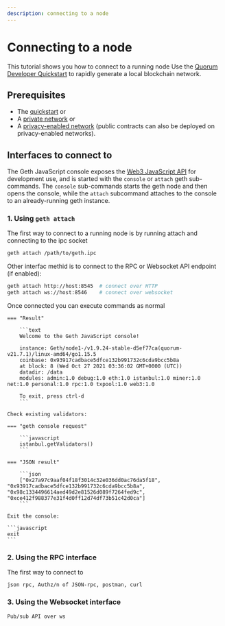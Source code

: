 ```yaml
---
description: connecting to a node
---
```


# Connecting to a node

This tutorial shows you how to connect to a running node
Use the [Quorum Developer Quickstart](../../Tutorials/Quorum-Dev-Quickstart/Getting-Started.md) to rapidly generate a local blockchain network.

## Prerequisites

* The [quickstart](../../Tutorials/Quorum-Dev-Quickstart/Getting-Started.md) or
* A [private network](../../Tutorials/Private-Network/Create-IBFT-Network.md) or
* A [privacy-enabled network](../../Tutorials/Create-Privacy-enabled-network.md) 
    (public contracts can also be deployed on privacy-enabled networks).


## Interfaces to connect to
The Geth JavaScript console exposes the [Web3 JavaScript API](https://web3js.readthedocs.io/en/v1.2.9/) for development use, and is started
with the `console` or `attach` geth sub-commands. The `console` sub-commands starts the geth node and then opens the console, while the `attach`
subcommand attaches to the console to an already-running geth instance.

### 1. Using `geth attach`

The first way to connect to a running node is by running attach and connecting to the ipc socket

```bash
geth attach /path/to/geth.ipc
```

Other interfac methid is to connect to the RPC or Websocket API endpoint (if enabled):

```bash
geth attach http://host:8545  # connect over HTTP
geth attach ws://host:8546    # connect over websocket
```

Once connected you can execute commands as normal

    === "Result"

        ```text
        Welcome to the Geth JavaScript console!

        instance: Geth/node1-/v1.9.24-stable-d5ef77ca(quorum-v21.7.1)/linux-amd64/go1.15.5
        coinbase: 0x93917cadbace5dfce132b991732c6cda9bcc5b8a
        at block: 8 (Wed Oct 27 2021 03:36:02 GMT+0000 (UTC))
        datadir: /data
        modules: admin:1.0 debug:1.0 eth:1.0 istanbul:1.0 miner:1.0 net:1.0 personal:1.0 rpc:1.0 txpool:1.0 web3:1.0

        To exit, press ctrl-d
        ```

    Check existing validators:

    === "geth console request"

        ```javascript
        istanbul.getValidators()
        ```

    === "JSON result"

        ```json
        ["0x27a97c9aaf04f18f3014c32e036dd0ac76da5f18", "0x93917cadbace5dfce132b991732c6cda9bcc5b8a", "0x98c1334496614aed49d2e81526d089f7264fed9c", "0xce412f988377e31f4d0ff12d74df73b51c42d0ca"]
        ```

    Exit the console:

    ```javascript
    exit
    ```


### 2. Using the RPC interface 

The first way to connect to


	json rpc, Authz/n of JSON-rpc, postman, curl	

### 3. Using the Websocket interface 

	Pub/sub API over ws	
